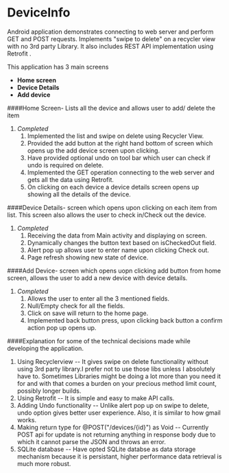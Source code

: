 # DeviceInfo
Android application demonstrates connecting to web server and perform GET and POST requests. Implements  "swipe to delete" on a recycler view with no 3rd party Library. It also includes REST API implementation using Retrofit .

This application has 3 main screens
  * **Home screen** 
  * **Device Details** 
  * **Add device** 


####Home Screen- Lists all the device and allows user to add/ delete the item
1. *Completed*
   1. Implemented the list and swipe on delete using Recycler View.
   2. Provided the add button at the right hand bottom of screen which opens up the add device screen upon clicking.
   3. Have provided optional undo on tool bar which user can check if undo is required on delete.
   4. Implemented the GET operation connecting to the web server and gets all the data using Retrofit.
   5. On clicking on each device a device details screen opens up showing all the details of the device.

####Device Details- screen which opens upon clicking on each item from list. This screen also allows the user to check in/Check out the device.
1. *Completed*
   1. Receiving the data from Main activity and displaying on screen.
   2. Dynamically changes the button text based on isCheckedOut field.
   3. Alert pop up allows user to enter name upon clicking Check out.
   4. Page refresh showing new state of device.


####Add Device- screen which opens uopn clicking add button from home screen, allows the user to add a new device with device details.
1. *Completed*
   1. Allows the user to enter all the 3 mentioned fields.
   2. Null/Empty check for all the fields.
   3. Click on save will return to the home page.
   4. Implemented back button press, upon clicking back button a confirm action pop up opens up.

####Explanation for some of the technical decisions made while developing the application.
1. Using Recyclerview -- It gives swipe on delete functionality without using 3rd party library.I prefer not to use those libs unless I absolutely have to. Sometimes Libraries might be doing a lot more than you need it for and with that comes a burden on your precious method limit count, possibly longer builds.
2. Using Retrofit -- It is simple and easy to make API calls.
3. Adding Undo functionality -- Unlike alert pop up on swipe to delete, undo option gives better user experience. Also, it is similar to how gmail works.
4. Making return type for @POST("/devices/{id}") as Void --  Currently POST api for update is not returning anything in response body due to which it cannot parse the JSON and throws an error.
5. SQLite database -- Have opted SQLite databse as data storage mechanism because it is persistant, higher performance data retrieval is much more robust.


